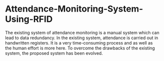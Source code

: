 # Attendance-Monitoring-System-Using-RFID
The existing system of attendance monitoring is a manual system which can lead to data redundancy. In the existing system, attendance is carried out in handwritten registers. It is a very time-consuming process and as well as the human effort is more here. To overcome the drawbacks of the existing system, the proposed system has been evolved.
